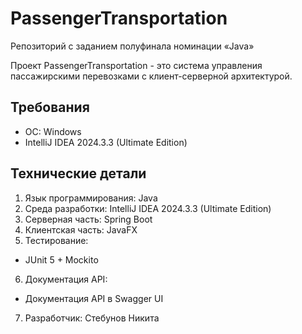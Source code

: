 # PassengerTransportation
Репозиторий с заданием полуфинала номинации «Java»

Проект PassengerTransportation - это система управления пассажирскими перевозками с клиент-серверной архитектурой.  

## Требования
- ОС: Windows
- IntelliJ IDEA 2024.3.3 (Ultimate Edition)

## Технические детали
1. Язык программирования: Java
2. Среда разработки: IntelliJ IDEA 2024.3.3 (Ultimate Edition)
3. Серверная часть: Spring Boot
4. Клиентская часть: JavaFX
5. Тестирование:
  - JUnit 5 + Mockito
6. Документация API:
  - Документация API в Swagger UI
7. Разработчик: Стебунов Никита
